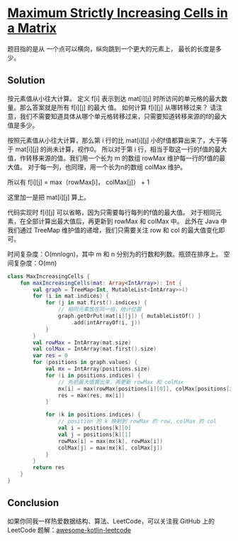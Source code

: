 # [Maximum Strictly Increasing Cells in a Matrix][title]

题目指的是从 一个点可以横向，纵向跳到一个更大的元素上， 最长的长度是多少。

## Solution
按元素值从小往大计算。 定义 f[i] 表示到达 mat[i][j] 时所访问的单元格的最大数量。那么答案就是所有 f[i][j] 的最大
值。
如何计算 f[i][j] 从哪转移过来？
请注意，我们不需要知道具体从哪个单元格转移过来，只需要知道转移来源的f的最大值是多少。

按照元素值从小往大计算，那么第 i 行的比 mat[i][j] 小的f值都算出来了，大于等于 mat[i][j] 的尚未计算，视作0。
所以对于第 i 行，相当于取这一行的f值的最大值，作转移来源的值。我们用一个长为 m 的数组 rowMax 维护每一行的f值的最大值。
对于每一列，也同理，用一个长为n的数组 colMax 维护。

所以有 f[i][j] = max（rowMax[i]， colMax[j]） + 1

这里加一是把 mat[i][j] 算上。

代码实现时 f[i][j] 可以省略，因为只需要每行每列的f值的最大值。
对于相同元素，在全部计算出最大值后，再更新到 rowMax 和 colMax 中。
此外在 Java 中我们通过 TreeMap 维护值的递增，我们只需要关注 row 和 col 的最大值变化即可。

时间复杂度：O(mnlogn)，其中 m 和 n 分别为的行数和列数。瓶颈在排序上。
空间复杂度：O(mn)

```kotlin
class MaxIncreasingCells {
    fun maxIncreasingCells(mat: Array<IntArray>): Int {
        val graph = TreeMap<Int, MutableList<IntArray>>()
        for (i in mat.indices) {
            for (j in mat.first().indices) {
                // 相同元素放在同一组，统计位置
                graph.getOrPut(mat[i][j]) { mutableListOf() }
                    .add(intArrayOf(i, j))
            }
        }
        val rowMax = IntArray(mat.size)
        val colMax = IntArray(mat.first().size)
        var res = 0
        for (positions in graph.values) {
            val mx = IntArray(positions.size)
            for (i in positions.indices) {
                // 先把最大值算出来，再更新 rowMax 和 colMax
                mx[i] = max(rowMax[positions[i][0]], colMax[positions[i][1]]) + 1
                res = max(res, mx[i])
            }

            for (k in positions.indices) {
                // position 的 k 映射到 rowMax 的 row, colMax 的 col
                val i = positions[k][0]
                val j = positions[k][1]
                rowMax[i] = max(mx[k], rowMax[i])
                colMax[j] = max(mx[k], colMax[j])
            }
        }
        return res
    }
}


```



## Conclusion

如果你同我一样热爱数据结构、算法、LeetCode，可以关注我 GitHub 上的 LeetCode 题解：[awesome-kotlin-leetcode][akl]



[title]: https://leetcode.cn/problems/maximum-strictly-increasing-cells-in-a-matrix/description/?company_slug=google
[akl]: https://github.com/NightXlt/awesome-kotlin-leetcode
